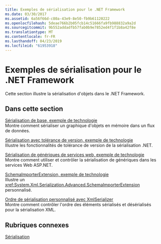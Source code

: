 ```yaml
---
title: Exemples de sérialisation pour le .NET Framework
ms.date: 03/30/2017
ms.assetid: 6a56f66d-c80a-43e9-8e50-fb9b61120222
ms.openlocfilehash: 5deae766b2b05fcb14c51666fa9fb988832a9a2d
ms.sourcegitcommit: 9b552addadfb57fab0b9e7852ed4f1f1b8a42f8e
ms.translationtype: MT
ms.contentlocale: fr-FR
ms.lasthandoff: 04/23/2019
ms.locfileid: "61953918"
---
```

# <a name="serialization-samples-for-the-net-framework"></a>Exemples de sérialisation pour le .NET Framework
Cette section illustre la sérialisation d'objets dans le .NET Framework.  
  
## <a name="in-this-section"></a>Dans cette section  
 [Sérialisation de base, exemple de technologie](../../../docs/standard/serialization/basic-serialization-technology-sample.md)  
 Montre comment sérialiser un graphique d'objets en mémoire dans un flux de données.  
  
 [Sérialisation avec tolérance de version, exemple de technologie](../../../docs/standard/serialization/version-tolerant-serialization-technology-sample.md)  
 Illustre les fonctionnalités de tolérance de version de la sérialisation .NET.  
  
 [Sérialisation de génériques de services web, exemple de technologie](../../../docs/standard/serialization/web-services-generics-serialization-technology-sample.md)  
 Montre comment utiliser et contrôler la sérialisation de génériques dans les services Web ASP.NET. 
  
 [SchemaImporterExtension, exemple de technologie](../../../docs/standard/serialization/schemaimporterextension-technology-sample.md)  
 Illustre un <xref:System.Xml.Serialization.Advanced.SchemaImporterExtension> personnalisé.  
  
 [Ordre de sérialisation personnalisé avec XmlSerializer](../../../docs/standard/serialization/custom-serialization-order-with-xmlserializer.md)  
 Montre comment contrôler l'ordre des éléments sérialisés et désérialisés pour la sérialisation XML.  
  
## <a name="related-sections"></a>Rubriques connexes  
 [Sérialisation](../../../docs/standard/serialization/index.md)
